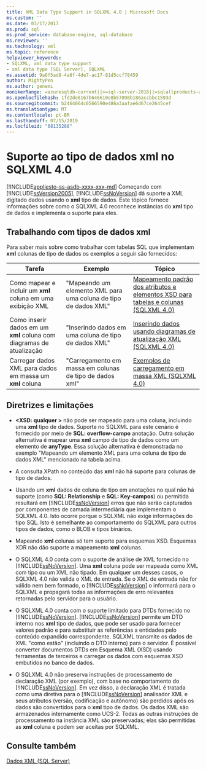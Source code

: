 ```yaml
---
title: XML Data Type Support in SQLXML 4.0 | Microsoft Docs
ms.custom: ''
ms.date: 03/17/2017
ms.prod: sql
ms.prod_service: database-engine, sql-database
ms.reviewer: ''
ms.technology: xml
ms.topic: reference
helpviewer_keywords:
- SQLXML, xml data type support
- xml data type [SQL Server], SQLXML
ms.assetid: 9a6f5ad8-4a8f-4de7-ac17-81d5ccf78459
author: MightyPen
ms.author: genemi
monikerRange: =azuresqldb-current||>=sql-server-2016||=sqlallproducts-allversions||>=sql-server-linux-2017||=azuresqldb-mi-current
ms.openlocfilehash: 1fd2de6167b646610e8b57898b186accbbc1593d
ms.sourcegitcommit: b2464064c0566590e486a3aafae6d67ce2645cef
ms.translationtype: MT
ms.contentlocale: pt-BR
ms.lasthandoff: 07/15/2019
ms.locfileid: "68135288"
---
```

# <a name="xml-data-type-support-in-sqlxml-40"></a>Suporte ao tipo de dados xml no SQLXML 4.0
[!INCLUDE[appliesto-ss-asdb-xxxx-xxx-md](../../includes/appliesto-ss-asdb-xxxx-xxx-md.md)]
  Começando com [!INCLUDE[ssVersion2005](../../includes/ssversion2005-md.md)], [!INCLUDE[ssNoVersion](../../includes/ssnoversion-md.md)] dá suporte a XML digitado dados usando o **xml** tipo de dados. Este tópico fornece informações sobre como o SQLXML 4.0 reconhece instâncias do **xml** tipo de dados e implementa o suporte para eles.  
  
## <a name="working-with-xml-data-types"></a>Trabalhando com tipos de dados xml  
 Para saber mais sobre como trabalhar com tabelas SQL que implementam **xml** colunas de tipo de dados os exemplos a seguir são fornecidos:  
  
|Tarefa|Exemplo|Tópico|  
|----------|-------------|-----------|  
|Como mapear e incluir um **xml** coluna em uma exibição XML|"Mapeando um elemento XML para uma coluna de tipo de dados XML"|[Mapeamento padrão dos atributos e elementos XSD para tabelas e colunas &#40;SQLXML 4.0&#41;](../../relational-databases/sqlxml-annotated-xsd-schemas-using/default-mapping-of-xsd-elements-and-attributes-to-tables-and-columns-sqlxml-4-0.md)|  
|Como inserir dados em um **xml** coluna com diagramas de atualização|"Inserindo dados em uma coluna de tipo de dados XML"|[Inserindo dados usando diagramas de atualização XML &#40;SQLXML 4.0&#41;](../../relational-databases/sqlxml-annotated-xsd-schemas-xpath-queries/updategrams/inserting-data-using-xml-updategrams-sqlxml-4-0.md)|  
|Carregar dados XML para dados em massa um **xml** coluna|"Carregamento em massa em colunas de tipo de dados xml"|[Exemplos de carregamento em massa XML &#40;SQLXML 4.0&#41;](../../relational-databases/sqlxml-annotated-xsd-schemas-xpath-queries/bulk-load-xml/xml-bulk-load-examples-sqlxml-4-0.md)|  
  
## <a name="guidelines-and-limitations"></a>Diretrizes e limitações  
  
-   **\<XSD: qualquer >** não pode ser mapeado para uma coluna, incluindo uma **xml** tipo de dados. Suporte no SQLXML para este cenário é fornecido por meio de **SQL: overflow-campo** anotação. Outra solução alternativa é mapear uma **xml** campo de tipo de dados como um elemento de **anyType**. Essa solução alternativa é demonstrada no exemplo "Mapeando um elemento XML para uma coluna de tipo de dados XML" mencionado na tabela acima.  
  
-   A consulta XPath no conteúdo das **xml** não há suporte para colunas de tipo de dados.  
  
-   Usando um **xml** dados de coluna de tipo em anotações no qual não há suporte (como **SQL: Relationship** e **SQL: Key-campos**) ou permitida resultará em [!INCLUDE[ssNoVersion](../../includes/ssnoversion-md.md)] erros que não serão capturados por componentes de camada intermediária que implementam o SQLXML 4.0. Isto ocorre porque o SQLXML não exige informações do tipo SQL. Isto é semelhante ao comportamento do SQLXML para outros tipos de dados, como o BLOB e tipos binários.  
  
-   Mapeando **xml** colunas só tem suporte para esquemas XSD. Esquemas XDR não dão suporte a mapeamento **xml** colunas.  
  
-   O SQLXML 4.0 conta com o suporte de análise de XML fornecido no [!INCLUDE[ssNoVersion](../../includes/ssnoversion-md.md)]. Uma **xml** coluna pode ser mapeada como XML com tipo ou um XML não tipado. Em qualquer um desses casos, o SQLXML 4.0 não valida o XML de entrada.  Se o XML de entrada não for válido nem bem formado, o [!INCLUDE[ssNoVersion](../../includes/ssnoversion-md.md)] o informará para o SQLXML e propagará todas as informações de erro relevantes retornadas pelo servidor para o usuário.  
  
-   O SQLXML 4.0 conta com o suporte limitado para DTDs fornecido no [!INCLUDE[ssNoVersion](../../includes/ssnoversion-md.md)]. [!INCLUDE[ssNoVersion](../../includes/ssnoversion-md.md)] permite um DTD interno nos **xml** tipo de dados, que pode ser usado para fornecer valores padrão e para substituir as referências a entidades pelo conteúdo expandido correspondente. SQLXML transmite os dados de XML "como estão" (incluindo o DTD interno) para o servidor. É possível converter documentos DTDs em Esquema XML (XSD) usando ferramentas de terceiros e carregar os dados com esquemas XSD embutidos no banco de dados.  
  
-   O SQLXML 4.0 não preserva instruções de processamento de declaração XML (por exemplo), com base no comportamento do [!INCLUDE[ssNoVersion](../../includes/ssnoversion-md.md)]. Em vez disso, a declaração XML é tratada como uma diretiva para o [!INCLUDE[ssNoVersion](../../includes/ssnoversion-md.md)] analisador XML e seus atributos (versão, codificação e autônomo) são perdidos após os dados são convertidos para o **xml** tipo de dados. Os dados XML são armazenados internamente como UCS-2. Todas as outras instruções de processamento na instância XML são preservadas; elas são permitidas as **xml** coluna e podem ser aceitas por SQLXML.  
  
## <a name="see-also"></a>Consulte também  
 [Dados XML &#40;SQL Server&#41;](../../relational-databases/xml/xml-data-sql-server.md)  
  
  
